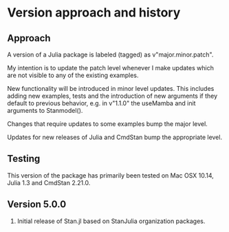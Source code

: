 # Version approach and history

## Approach

A version of a Julia package is labeled (tagged) as v"major.minor.patch".

My intention is to update the patch level whenever I make updates which are not visible to any of the existing examples.

New functionality will be introduced in minor level updates. This includes adding new examples, tests and the introduction of new arguments if they default to previous behavior, e.g. in v"1.1.0" the useMamba and init arguments to Stanmodel().

Changes that require updates to some examples bump the major level.

Updates for new releases of Julia and CmdStan bump the appropriate level.

## Testing

This version of the package has primarily been tested on Mac OSX 10.14, Julia 1.3 and CmdStan 2.21.0.

## Version 5.0.0

1. Initial release of Stan.jl based on StanJulia organization packages.